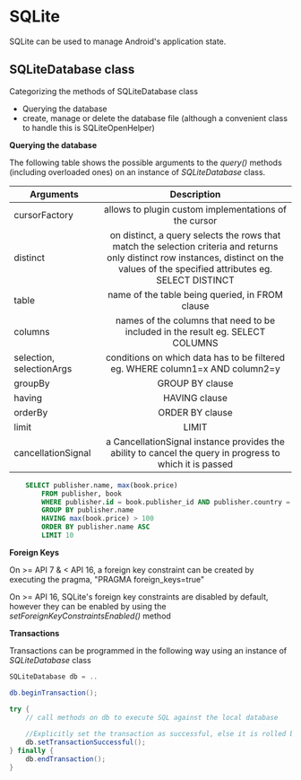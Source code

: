 # SQLite

SQLite can be used to manage Android's application state. 


## SQLiteDatabase class

Categorizing the methods of SQLiteDatabase class


* Querying the database
* create, manage or delete the database file (although a convenient class to handle this is SQLiteOpenHelper)

**Querying the database**

The following table shows the possible arguments to the *query()* methods (including overloaded ones) on an instance of *SQLiteDatabase* class.

| Arguments        | Description |
| ------------- |:-------------:|
| cursorFactory | allows to plugin custom implementations of the cursor |
| distinct |  on distinct, a query selects the rows that match the selection criteria and returns only distinct row instances, distinct on the values of the specified attributes eg. SELECT DISTINCT  |
| table     | name of the table being queried, in FROM clause |
| columns      | names of the columns that need to be included in the result eg. SELECT COLUMNS | 
| selection, selectionArgs | conditions on which data has to be filtered eg. WHERE column1=x AND column2=y |
| groupBy |  GROUP BY clause | 
| having | HAVING clause |
| orderBy | ORDER BY clause |
| limit | LIMIT |
| cancellationSignal | a CancellationSignal instance provides the ability to cancel the query in progress to which it is passed |


```sql
	SELECT publisher.name, max(book.price)
		FROM publisher, book
		WHERE publisher.id = book.publisher_id AND publisher.country = "USA"
		GROUP BY publisher.name
		HAVING max(book.price) > 100
		ORDER BY publisher.name ASC
		LIMIT 10
```

**Foreign Keys**

On >= API 7 & < API 16, a foreign key constraint can be created by executing the pragma, "PRAGMA foreign_keys=true"

On >= API 16, SQLite's foreign key constraints are disabled by default, however they can be enabled by using the *setForeignKeyConstraintsEnabled()* method

**Transactions**

Transactions can be programmed in the following way using an instance of *SQLiteDatabase* class

```java
SQLiteDatabase db = ..

db.beginTransaction();

try {
	// call methods on db to execute SQL against the local database
	
	//Explicitly set the transaction as successful, else it is rolled back
	db.setTransactionSuccessful();
} finally {
	db.endTransaction();
}
```




